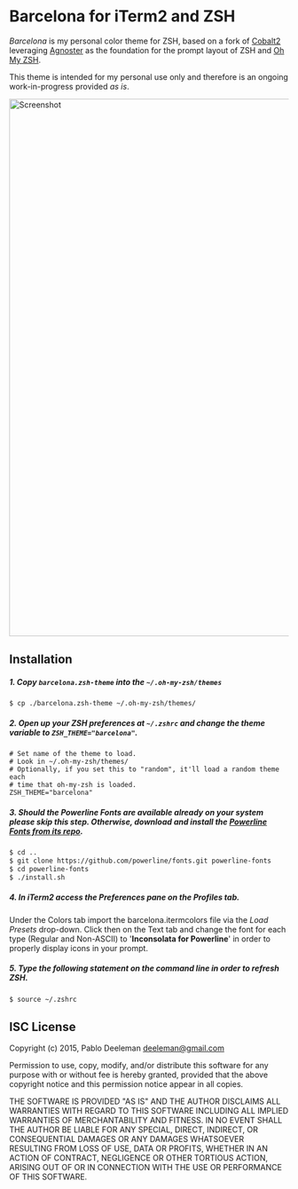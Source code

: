 # Barcelona for iTerm2 and ZSH
*Barcelona* is my personal color theme for ZSH, based on a fork of [Cobalt2](https://github.com/wesbos/Cobalt2-iterm) leveraging [Agnoster](https://github.com/robbyrussell/oh-my-zsh/blob/master/themes/agnoster.zsh-theme) as the foundation for the prompt layout of ZSH and [Oh My ZSH](https://github.com/robbyrussell/oh-my-zsh).

This theme is intended for my personal use only and therefore is an ongoing work-in-progress provided *as is*.

<img width="969" alt="Screenshot" src="https://cloud.githubusercontent.com/assets/1104146/9185601/7d40ff7c-3fbd-11e5-9144-f027f9d2f456.png">

## Installation

##### 1. Copy `barcelona.zsh-theme` into the `~/.oh-my-zsh/themes`

```shell
$ cp ./barcelona.zsh-theme ~/.oh-my-zsh/themes/
```
##### 2. Open up your ZSH preferences at `~/.zshrc` and change the theme variable to `ZSH_THEME="barcelona"`.

```shell
# Set name of the theme to load.
# Look in ~/.oh-my-zsh/themes/
# Optionally, if you set this to "random", it'll load a random theme each
# time that oh-my-zsh is loaded.
ZSH_THEME="barcelona"
```
##### 3. Should the Powerline Fonts are available already on your system please skip this step. Otherwise, download and install the [Powerline Fonts from its repo](https://github.com/powerline/fonts).

```bash
$ cd ..
$ git clone https://github.com/powerline/fonts.git powerline-fonts
$ cd powerline-fonts
$ ./install.sh
```
##### 4. In iTerm2 access the Preferences pane on the Profiles tab.
Under the Colors tab import the barcelona.itermcolors file via the *Load Presets* drop-down. Click then on the Text tab and change the font for each type (Regular and Non-ASCII) to '**Inconsolata for Powerline**' in order to properly display icons in your prompt.
##### 5. Type the following statement on the command line in order to refresh ZSH.

```bash
$ source ~/.zshrc
```

## ISC License

Copyright (c) 2015, Pablo Deeleman <deeleman@gmail.com>

Permission to use, copy, modify, and/or distribute this software for any
purpose with or without fee is hereby granted, provided that the above
copyright notice and this permission notice appear in all copies.

THE SOFTWARE IS PROVIDED "AS IS" AND THE AUTHOR DISCLAIMS ALL WARRANTIES
WITH REGARD TO THIS SOFTWARE INCLUDING ALL IMPLIED WARRANTIES OF
MERCHANTABILITY AND FITNESS. IN NO EVENT SHALL THE AUTHOR BE LIABLE FOR
ANY SPECIAL, DIRECT, INDIRECT, OR CONSEQUENTIAL DAMAGES OR ANY DAMAGES
WHATSOEVER RESULTING FROM LOSS OF USE, DATA OR PROFITS, WHETHER IN AN
ACTION OF CONTRACT, NEGLIGENCE OR OTHER TORTIOUS ACTION, ARISING OUT OF
OR IN CONNECTION WITH THE USE OR PERFORMANCE OF THIS SOFTWARE.
